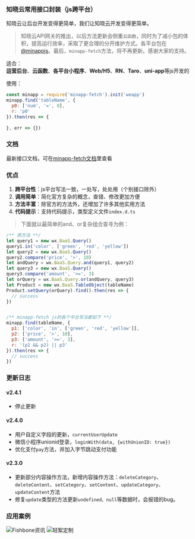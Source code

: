 <!--
 * @Author: your name
 * @Date: 2020-01-29 11:37:27
 * @LastEditTime: 2020-05-23 13:12:27
 * @LastEditors: Please set LastEditors
 * @Description: In User Settings Edit
 * @FilePath: /minapp-fetch/README.md
 -->

### 知晓云常用接口封装（js跨平台）    
   
知晓云让后台开发变得更简单，我们让知晓云开发变得更简单。  
  
> 知晓云API网关的推出，以后方法更新会侧重`云函数`，同时为了减小包的体积，提高运行效率，采取了更合理的分开维护方式。各平台包在[@minappjs](https://www.npmjs.com/search?q=keywords%3Aminappjs)。最后，`minapp-fetch`方法，将不再更新。感谢大家的支持。
   
   
适合：  
**运营后台**、**云函数**、**各平台小程序**、**Web/H5**、**RN**、**Taro**、**uni-app**等js开发的  
  
使用：  
```js
const minapp = require('minapp-fetch').init('weapp')
minapp.find('tableName', {
  p0: ['num', '=', 0],
  r: 'p0'
}).then(res => {
  
}, err => {})
```  
  
### 文档  
最新接口文档，可在[minapp-fetch文档](https://wefishbone.com/detail/5d4135320bc9f3134de37fa6)里查看  
  
### 优点  
1. **跨平台性**：js平台写法一致，一处写，处处用（个别接口除外） 
2. **调用简单**：简化官方复杂的概念，查错、修改更加方便  
3. **方法丰富**：除官方的方法外，还增加了许多其他实用方法  
4. **代码提示**：支持代码提示，类型定义文件`index.d.ts`  
  
> 下面就以最简单的and、or复杂组合查寻为例：
  
```js
/** 原方法 **/
let query1 = new wx.BaaS.Query()
query1.in('color', ['green', 'red', 'yellow'])
let query2 = new wx.BaaS.Query()
query2.compare('price', '>', 10)
let andQuery = wx.BaaS.Query.and(query1, query2)
let query3 = new wx.BaaS.Query()
query3.compare('amount', '>=', 3)
let orQuery = wx.BaaS.Query.or(andQuery, query3)
let Product = new wx.BaaS.TableObject(tableName)
Product.setQuery(orQuery).find().then(res => {
  // success
})


/** minapp-fetch js的各个平台写法都如下 **/
minapp.find(tableName, {
  p1: ['color', 'in', ['green', 'red', 'yellow']],
  p2: ['price', '>', 10],
  p3: ['amount', '>=', 3],
  r: '(p1 && p2) || p3'
}).then(res => {
  // success
})
```
  
### 更新日志  
    
#### v2.4.1  
- 停止更新   
    
#### v2.4.0  
- 用户自定义字段的更新，`currentUserUpdate`  
- 微信小程序unionid登录，`loginWith(data, {withUnionID: true})`  
- 优化支付`pay`方法，并加入字节跳动支付功能  
        
#### v2.3.0  
- 更新部分内容操作方法，新增内容操作方法：`deleteCategory`、`deleteContent`、`setCategory`、`setContent`、`updateCategory`、`updateContent`方法
- 修复`update`类型的方法更新`undefined、null`等数据时，会报错的bug。   
   
### 应用案例    
![Fishbone资讯](https://file.wefishbone.com/1jY4uY4sSjMv8WKO.jpeg)
![轻絮定制](https://file.wefishbone.com/1jY4uYiTUIDtLx8p.jpeg)  
  
  